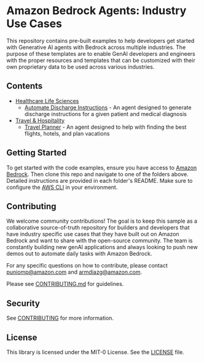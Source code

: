 # Amazon Bedrock Agents: Industry Use Cases 

This repository contains pre-built examples to help developers get started with Generative AI agents with Bedrock across multiple industries. The purpose of these templates are to enable GenAI developers and engineers with the proper resources and templates that can be customized with their own proprietary data to be used across various industries.

## Contents

- [Healthcare Life Sciences](healthcare-life-sciences)
    - [Automate Discharge Instructions](healthcare-life-sciences/automate-discharge-instructions) - An agent designed to generate discharge instructions for a given patient and medical diagnosis
- [Travel & Hospitality](travel-hospitality)
    - [Travel Planner](travel-hospitality/travel-planner) - An agent designed to help with finding the best flights, hotels, and plan vacations

## Getting Started

To get started with the code examples, ensure you have access to [Amazon Bedrock](https://aws.amazon.com/bedrock/). Then clone this repo and navigate to one of the folders above. Detailed instructions are provided in each folder's README. Make sure to configure the [AWS CLI](https://docs.aws.amazon.com/cli/latest/userguide/cli-chap-configure.html) in your environment.

## Contributing

We welcome community contributions! The goal is to keep this sample as a collaborative source-of-truth repository for builders and developers that have industry specific use cases that they have built out on Amazon Bedrock and want to share with the open-source community. The team is constantly building new genAI applications and always looking to push new demos out to automate daily tasks with Amazon Bedrock.

For any specific questions on how to contribute, please contact puniomp@amazon.com and armdiazg@amazon.com. 

Please see [CONTRIBUTING.md](CONTRIBUTING.md) for guidelines.

## Security

See [CONTRIBUTING](CONTRIBUTING.md#security-issue-notifications) for more information.

## License

This library is licensed under the MIT-0 License. See the [LICENSE](LICENSE) file.
